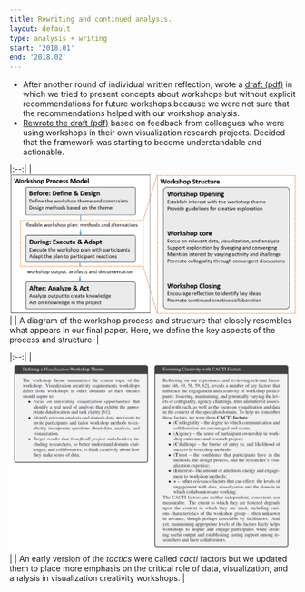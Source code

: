 ```yaml
---
title: Rewriting and continued analysis.
layout: default
type: analysis + writing
start: '2018.01'
end: '2018.02'
---
```

- After another round of individual written reflection, wrote a [draft (pdf)] in which we tried to present concepts about workshops but without explicit recommendations for future workshops because we were not sure that the recommendations helped with our workshop analysis.
- [Rewrote the draft (pdf)] based on feedback from colleagues who were using workshops in their own visualization research projects. Decided that the framework was starting to become understandable and actionable.

|:--:|
| ![summary](../assets/documents/2018.01-process-and-structure.png)|
| A diagram of the workshop process and structure that closely resembles what appears in our final paper. Here, we define the key aspects of the process and structure.  |

|:--:|
| ![summary](../assets/documents/2018.01-cacti-factors.png)|
| An early version of the _tactics_ were called _cacti_ factors but we updated them to place more emphasis on the critical role of data, visualization, and analysis in visualization creativity workshops. |


[draft (pdf)]: ../assets/documents/2018.01-draft-shared-with-group.pdf

[Rewrote the draft (pdf)]: ../assets/documents/2018.02-draft-with-callouts.pdf
